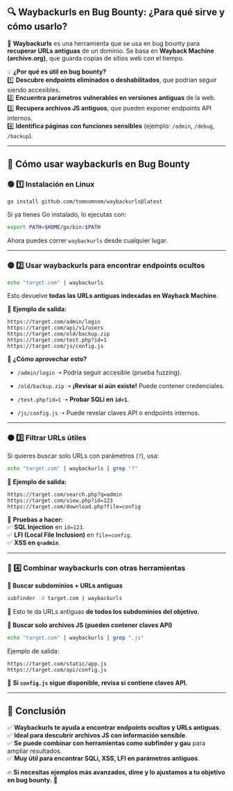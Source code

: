## **🔍 Waybackurls en Bug Bounty: ¿Para qué sirve y cómo usarlo?**

📌 **Waybackurls** es una herramienta que se usa en bug bounty para **recuperar URLs antiguas** de un dominio. Se basa en **Wayback Machine (archive.org)**, que guarda copias de sitios web con el tiempo.

💡 **¿Por qué es útil en bug bounty?**  
1️⃣ **Descubre endpoints eliminados o deshabilitados**, que podrían seguir siendo accesibles.  
2️⃣ **Encuentra parámetros vulnerables en versiones antiguas** de la web.  
3️⃣ **Recupera archivos JS antiguos**, que pueden exponer endpoints API internos.  
4️⃣ **Identifica páginas con funciones sensibles** (ejemplo: `/admin`, `/debug`, `/backup`).

---

## **🚀 Cómo usar waybackurls en Bug Bounty**

### **🟢 1️⃣ Instalación en Linux**

```bash
go install github.com/tomnomnom/waybackurls@latest
```

Si ya tienes Go instalado, lo ejecutas con:

```bash
export PATH=$HOME/go/bin:$PATH
```

Ahora puedes correr `waybackurls` desde cualquier lugar.

---

### **🟡 2️⃣ Usar waybackurls para encontrar endpoints ocultos**

```bash
echo "target.com" | waybackurls
```

Esto devuelve **todas las URLs antiguas indexadas en Wayback Machine**.

📌 **Ejemplo de salida:**

```
https://target.com/admin/login
https://target.com/api/v1/users
https://target.com/old/backup.zip
https://target.com/test.php?id=1
https://target.com/js/config.js
```

🔹 **¿Cómo aprovechar esto?**

- `/admin/login` ➝ Podría seguir accesible (prueba fuzzing).
    
- `/old/backup.zip` ➝ **¡Revisar si aún existe!** Puede contener credenciales.
    
- `/test.php?id=1` ➝ **Probar SQLi en `id=1`**.
    
- `/js/config.js` ➝ Puede revelar claves API o endpoints internos.
    

---

### **🟠 3️⃣ Filtrar URLs útiles**

Si quieres buscar solo URLs con parámetros (`?`), usa:

```bash
echo "target.com" | waybackurls | grep "?"
```

🔹 **Ejemplo de salida:**

```
https://target.com/search.php?q=admin
https://target.com/view.php?id=123
https://target.com/download.php?file=config
```

📌 **Pruebas a hacer:**  
✅ **SQL Injection** en `id=123`.  
✅ **LFI (Local File Inclusion)** en `file=config`.  
✅ **XSS en `q=admin`**.

---

### **🔴 4️⃣ Combinar waybackurls con otras herramientas**

**📌 Buscar subdominios + URLs antiguas**

```bash
subfinder -d target.com | waybackurls
```

🔹 Esto te da URLs antiguas **de todos los subdominios del objetivo**.

**📌 Buscar solo archivos JS (pueden contener claves API)**

```bash
echo "target.com" | waybackurls | grep ".js"
```

Ejemplo de salida:

```
https://target.com/static/app.js
https://target.com/api/config.js
```

📌 **Si `config.js` sigue disponible, revisa si contiene claves API.**

---

## **🎯 Conclusión**

✅ **Waybackurls te ayuda a encontrar endpoints ocultos y URLs antiguas**.  
✅ **Ideal para descubrir archivos JS con información sensible**.  
✅ **Se puede combinar con herramientas como subfinder y gau** para ampliar resultados.  
✅ **Muy útil para encontrar SQLi, XSS, LFI en parámetros antiguos**.

🔥 **Si necesitas ejemplos más avanzados, dime y lo ajustamos a tu objetivo en bug bounty.** 🚀